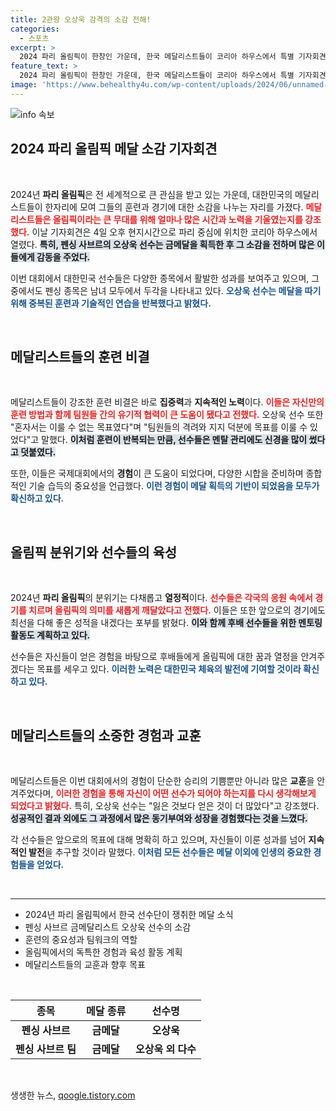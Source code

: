 ```yaml
---
title: 2관왕 오상욱 감격의 소감 전해!
categories:
  - 스포츠
excerpt: >
  2024 파리 올림픽이 한창인 가운데, 한국 메달리스트들이 코리아 하우스에서 특별 기자회견을 열고 금메달의 비결을 공개! 그들의 감동적인 순간을 놓치지 마세요!
feature_text: >
  2024 파리 올림픽이 한창인 가운데, 한국 메달리스트들이 코리아 하우스에서 특별 기자회견을 열고 금메달의 비결을 공개! 그들의 감동적인 순간을 놓치지 마세요!
image: 'https://www.behealthy4u.com/wp-content/uploads/2024/06/unnamed-file.png'
---
```


<p><img src="https://www.behealthy4u.com/wp-content/uploads/2024/06/unnamed-file.png" alt="info 속보" /></p>

<h2 data-ke-size="size26">2024 파리 올림픽 메달 소감 기자회견</h2>

<p data-ke-size="size16">&nbsp;</p>

<p>2024년 <b>파리 올림픽</b>은 전 세계적으로 큰 관심을 받고 있는 가운데, 대한민국의 메달리스트들이 한자리에 모여 그들의 훈련과 경기에 대한 소감을 나누는 자리를 가졌다. <b><span style="color: #ee2323;">메달리스트들은 올림픽이라는 큰 무대를 위해 얼마나 많은 시간과 노력을 기울였는지를 강조했다.</span></b> 이날 기자회견은 4일 오후 현지시간으로 파리 중심에 위치한 코리아 하우스에서 열렸다. <b><span style="background-color: #21538527;">특히, 펜싱 사브르의 오상욱 선수는 금메달을 획득한 후 그 소감을 전하며 많은 이들에게 감동을 주었다.</span></b> </p>

<p>이번 대회에서 대한민국 선수들은 다양한 종목에서 활발한 성과를 보여주고 있으며, 그중에서도 펜싱 종목은 남녀 모두에서 두각을 나타내고 있다. <b><span style="color: #1a5490;">오상욱 선수는 메달을 따기 위해 중복된 훈련과 기술적인 연습을 반복했다고 밝혔다.</span></b> </p>

<p data-ke-size="size16">&nbsp;</p>

<h2 data-ke-size="size26">메달리스트들의 훈련 비결</h2>

<p data-ke-size="size16">&nbsp;</p>

<p>메달리스트들이 강조한 훈련 비결은 바로 <b>집중력</b>과 <b>지속적인 노력</b>이다. <b><span style="color: #ee2323;">이들은 자신만의 훈련 방법과 함께 팀원들 간의 유기적 협력이 큰 도움이 됐다고 전했다.</span></b> 오상욱 선수 또한 "혼자서는 이룰 수 없는 목표였다"며 "팀원들의 격려와 지지 덕분에 목표를 이룰 수 있었다"고 말했다. <b><span style="background-color: #21538527;">이처럼 훈련이 반복되는 만큼, 선수들은 멘탈 관리에도 신경을 많이 썼다고 덧붙였다.</span></b> </p>

<p>또한, 이들은 국제대회에서의 <b>경험</b>이 큰 도움이 되었다며, 다양한 시합을 준비하며 종합적인 기술 습득의 중요성을 언급했다. <b><span style="color: #1a5490;">이런 경험이 메달 획득의 기반이 되었음을 모두가 확신하고 있다.</span></b> </p>

<p data-ke-size="size16">&nbsp;</p>

<h2 data-ke-size="size26">올림픽 분위기와 선수들의 육성</h2>

<p data-ke-size="size16">&nbsp;</p>

<p>2024년 <b>파리 올림픽</b>의 분위기는 다채롭고 <b>열정적</b>이다. <b><span style="color: #ee2323;">선수들은 각국의 응원 속에서 경기를 치르며 올림픽의 의미를 새롭게 깨달았다고 전했다.</span></b> 이들은 또한 앞으로의 경기에도 최선을 다해 좋은 성적을 내겠다는 포부를 밝혔다. <b><span style="background-color: #21538527;">이와 함께 후배 선수들을 위한 <b>멘토링</b> 활동도 계획하고 있다.</span></b> </p>

<p>선수들은 자신들이 얻은 경험을 바탕으로 후배들에게 올림픽에 대한 꿈과 열정을 안겨주겠다는 목표를 세우고 있다. <b><span style="color: #1a5490;">이러한 노력은 대한민국 체육의 발전에 기여할 것이라 확신하고 있다.</span></b></p>

<p data-ke-size="size16">&nbsp;</p>

<h2 data-ke-size="size26">메달리스트들의 소중한 경험과 교훈</h2>

<p data-ke-size="size16">&nbsp;</p>

<p>메달리스트들은 이번 대회에서의 경험이 단순한 승리의 기쁨뿐만 아니라 많은 <b>교훈</b>을 안겨주었다며, <b><span style="color: #ee2323;">이러한 경험을 통해 자신이 어떤 선수가 되어야 하는지를 다시 생각해보게 되었다고 밝혔다.</span></b> 특히, 오상욱 선수는 "잃은 것보다 얻은 것이 더 많았다"고 강조했다. <b><span style="background-color: #21538527;">성공적인 결과 외에도 그 과정에서 많은 동기부여와 성장을 경험했다는 것을 느꼈다.</span></b> </p>

<p>각 선수들은 앞으로의 목표에 대해 명확히 하고 있으며, 자신들이 이룬 성과를 넘어 <b>지속적인 발전</b>을 추구할 것이라 말했다. <b><span style="color: #1a5490;">이처럼 모든 선수들은 메달 이외에 인생의 중요한 경험들을 얻었다.</span></b> </p>

<p data-ke-size="size16">&nbsp;</p>

<hr />

<ul>
    <li>2024년 파리 올림픽에서 한국 선수단이 쟁취한 메달 소식</li>
    <li>펜싱 사브르 금메달리스트 오상욱 선수의 소감</li>
    <li>훈련의 중요성과 팀워크의 역할</li>
    <li>올림픽에서의 독특한 경험과 육성 활동 계획</li>
    <li>메달리스트들의 교훈과 향후 목표</li>
</ul>

<p data-ke-size="size16">&nbsp;</p>

<table style="width: 100%;">
    <thead>
        <tr>
            <th style="text-align: center;">종목</th>
            <th style="text-align: center;">메달 종류</th>
            <th style="text-align: center;">선수명</th>
        </tr>
    </thead>
    <tbody>
        <tr>
            <td style="text-align: center; height: 17px;"><b>펜싱 사브르</b></td>
            <td style="text-align: center; height: 17px;"><b>금메달</b></td>
            <td style="text-align: center; height: 17px;"><b>오상욱</b></td>
        </tr>
        <tr>
            <td style="text-align: center; height: 17px;"><b>펜싱 사브르 팀</b></td>
            <td style="text-align: center; height: 17px;"><b>금메달</b></td>
            <td style="text-align: center; height: 17px;"><b>오상욱 외 다수</b></td>
        </tr>
    </tbody>
</table>

<p data-ke-size="size16">&nbsp;</p>
생생한 뉴스, <a href="https://qoogle.tistory.com" rel="dofollow">qoogle.tistory.com</a>


